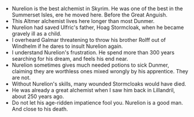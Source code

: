 - Nurelion is the best alchemist in Skyrim. He was one of the best in the Summerset Isles, ere he moved here. Before the Great Anguish.
- This Altmer alchemist lives here longer than most Dunmer.
- Nurelion had saved Ulfric's father, Hoag Stormcloak, when he became gravely ill as a child.
- I overheard Galmar threatening to throw his brother Rolff out of Windhelm if he dares to insult Nurelion again.
- I understand Nurelion's frustration. He spend more than 300 years searching for his dream, and feels his end near.
- Nurelion sometimes gives much needed potions to sick Dunmer, claiming they are worthless ones mixed wrongly by his apprentice. They are not.
- Without Nurelion's skills, many wounded Stormcloaks would have died.
- He was already a great alchemist when I saw him back in Lillandril, about 250 years ago.
- Do not let his age-ridden impatience fool you. Nurelion is a good man. And close to his death.
